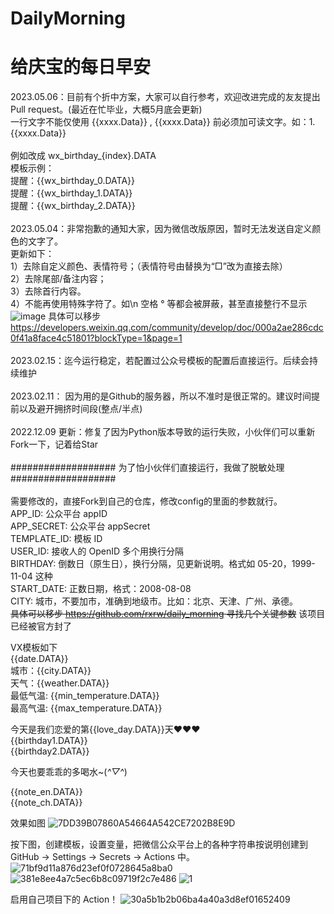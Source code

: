 # DailyMorning
# 给庆宝的每日早安
2023.05.06：目前有个折中方案，大家可以自行参考，欢迎改进完成的友友提出Pull request。(最近在忙毕业，大概5月底会更新)<br>
一行文字不能仅使用 {{xxxx.Data}}  , {{xxxx.Data}} 前必须加可读文字。如：1. {{xxxx.Data}}<br><br>
例如改成 wx_birthday_{index}.DATA<br>
模板示例：<br>
提醒：{{wx_birthday_0.DATA}} <br>
提醒：{{wx_birthday_1.DATA}} <br>
提醒：{{wx_birthday_2.DATA}} <br><br>
2023.05.04：非常抱歉的通知大家，因为微信改版原因，暂时无法发送自定义颜色的文字了。<br>
更新如下：<br>
1）去除自定义颜色、表情符号；（表情符号由替换为“□”改为直接去除）<br>
2）去除尾部/备注内容；<br>
3）去除首行内容。<br>
4）不能再使用特殊字符了。如\n 空格 ° 等都会被屏蔽，甚至直接整行不显示<br>
![image](https://user-images.githubusercontent.com/64049788/236507390-29b4841b-d8db-4d67-a524-80107d093d41.png)
具体可以移步  https://developers.weixin.qq.com/community/develop/doc/000a2ae286cdc0f41a8face4c51801?blockType=1&page=1  <br><br>
2023.02.15：迄今运行稳定，若配置过公众号模板的配置后直接运行。后续会持续维护<br><br>
2023.02.11： 因为用的是Github的服务器，所以不准时是很正常的。建议时间提前以及避开拥挤时间段(整点/半点)<br><br>
2022.12.09 更新：修复了因为Python版本导致的运行失败，小伙伴们可以重新Fork一下，记着给Star<br><br>
################### 为了怕小伙伴们直接运行，我做了脱敏处理###################  <br>
<br>需要修改的，直接Fork到自己的仓库，修改config的里面的参数就行。<br>
APP_ID: 公众平台 appID<br>
APP_SECRET: 公众平台 appSecret<br>
TEMPLATE_ID: 模板 ID<br>
USER_ID: 接收人的 OpenID 多个用换行分隔<br>
BIRTHDAY: 倒数日（原生日），换行分隔，见更新说明。格式如 05-20，1999-11-04 这种<br>
START_DATE: 正数日期，格式：2008-08-08<br>
CITY: 城市，不要加市，准确到地级市。比如：北京、天津、广州、承德。  
~~具体可以移步 https://github.com/rxrw/daily_morning 寻找几个关键参数~~  该项目已经被官方封了  <br>

VX模板如下  
{{date.DATA}}   
城市：{{city.DATA}}   
天气：{{weather.DATA}}   
最低气温: {{min_temperature.DATA}}   
最高气温: {{max_temperature.DATA}}   
  
今天是我们恋爱的第{{love_day.DATA}}天❤❤❤  
{{birthday1.DATA}}  
{{birthday2.DATA}}  
  
今天也要乖乖的多喝水~(*^▽^*)  
  
{{note_en.DATA}}   
{{note_ch.DATA}}  
      
效果如图
![7DD39B07860A54664A542CE7202B8E9D](https://user-images.githubusercontent.com/64049788/187068544-f7a97567-d1f3-42d5-a762-7357c5c3d113.png)

按下图，创建模板，设置变量，把微信公众平台上的各种字符串按说明创建到 GitHub -> Settings -> Secrets -> Actions 中。
![71bf9d11a876d23ef0f0728645a8ba0](https://user-images.githubusercontent.com/9566402/183242301-fd6ab30e-bfe5-4245-b2a9-f690184db307.png)
![381e8ee4a7c5ec6b8c09719f2c7e486](https://user-images.githubusercontent.com/9566402/183242295-4dcf06bb-2083-4883-8745-0af753ca805c.png)
![1](https://user-images.githubusercontent.com/64049788/190543003-2e33fe0c-a278-492e-96fa-3be0b3110e83.png)

启用自己项目下的 Action！
![30a5b1b2b06ba4a40a3d8ef01652409](https://user-images.githubusercontent.com/9566402/183242334-9943c538-ba3d-4d01-8377-d040143b7560.png)

